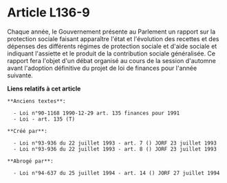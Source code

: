 # Article L136-9

Chaque année, le Gouvernement présente au Parlement un rapport sur la protection sociale faisant apparaître l'état et
l'évolution des recettes et des dépenses des différents régimes de protection sociale et d'aide sociale et indiquant
l'assiette et le produit de la contribution sociale généralisée. Ce rapport fera l'objet d'un débat organisé au cours de la
session d'automne avant l'adoption définitive du projet de loi de finances pour l'année suivante.

**Liens relatifs à cet article**

	**Anciens textes**:

	  - Loi n°90-1168 1990-12-29 art. 135 finances pour 1991
	  - Loi - art. 135 (T)

	**Créé par**:

	  - Loi n°93-936 du 22 juillet 1993 - art. 7 () JORF 23 juillet 1993
	  - Loi n°93-936 du 22 juillet 1993 - art. 8 () JORF 23 juillet 1993

	**Abrogé par**:

	  - Loi n°94-637 du 25 juillet 1994 - art. 14 () JORF 27 juillet 1994
